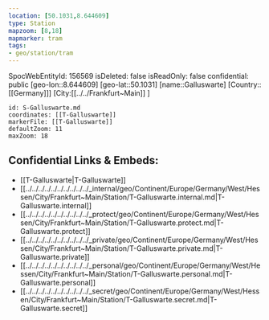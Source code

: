 ```yaml
---
location: [50.1031,8.644609]
type: Station 
mapzoom: [8,18] 
mapmarker: tram 
tags:
- geo/station/tram
---
```


SpocWebEntityId: 156569
isDeleted: false
isReadOnly: false
confidential: public
[geo-lon::8.644609]
[geo-lat::50.1031]
[name::Galluswarte]
[Country::[[Germany]]]
[City:[[../../Frankfurt~Main]] ]


```leaflet
id: S-Galluswarte.md
coordinates: [[T-Galluswarte]]
markerFile: [[T-Galluswarte]]
defaultZoom: 11 
maxZoom: 18
```


## Confidential Links & Embeds: 
- [[T-Galluswarte|T-Galluswarte]] 
- [[../../../../../../../../../../_internal/geo/Continent/Europe/Germany/West/Hessen/City/Frankfurt~Main/Station/T-Galluswarte.internal.md|T-Galluswarte.internal]] 
- [[../../../../../../../../../../_protect/geo/Continent/Europe/Germany/West/Hessen/City/Frankfurt~Main/Station/T-Galluswarte.protect.md|T-Galluswarte.protect]] 
- [[../../../../../../../../../../_private/geo/Continent/Europe/Germany/West/Hessen/City/Frankfurt~Main/Station/T-Galluswarte.private.md|T-Galluswarte.private]] 
- [[../../../../../../../../../../_personal/geo/Continent/Europe/Germany/West/Hessen/City/Frankfurt~Main/Station/T-Galluswarte.personal.md|T-Galluswarte.personal]] 
- [[../../../../../../../../../../_secret/geo/Continent/Europe/Germany/West/Hessen/City/Frankfurt~Main/Station/T-Galluswarte.secret.md|T-Galluswarte.secret]] 
